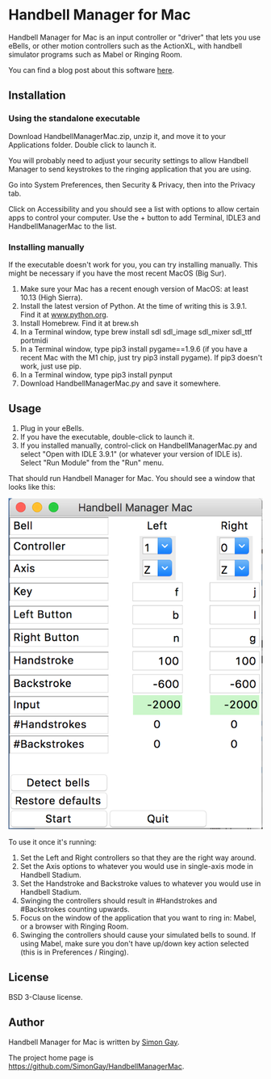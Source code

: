 # Handbell Manager for Mac

Handbell Manager for Mac is an input controller or "driver" that lets you use eBells, or other motion controllers such as the ActionXL, with handbell simulator programs such as Mabel or Ringing Room.

You can find a blog post about this software [here](https://www.handbellringing.co.uk/blog/handbell-manager-for-mac).

## Installation

### Using the standalone executable

Download HandbellManagerMac.zip, unzip it, and move it to your Applications folder. Double click to launch it.

You will probably need to adjust your security settings to allow Handbell Manager to send keystrokes to the ringing application that you are using.

Go into System Preferences, then Security & Privacy, then into the Privacy tab.

Click on Accessibility and you should see a list with options to allow certain apps to control your computer. Use the + button to add Terminal, IDLE3 and HandbellManagerMac to the list. 

### Installing manually

If the executable doesn't work for you, you can try installing manually. This might be necessary if you have the most recent MacOS (Big Sur).

1. Make sure your Mac has a recent enough version of MacOS: at least 10.13 (High Sierra).
2. Install the latest version of Python. At the time of writing this is 3.9.1. Find it at www.python.org.
3. Install Homebrew. Find it at brew.sh
4. In a Terminal window, type brew install sdl sdl_image sdl_mixer sdl_ttf portmidi
5. In a Terminal window, type pip3 install pygame==1.9.6 (if you have a recent Mac with the M1 chip, just try pip3 install pygame). If pip3 doesn't work, just use pip.
6. In a Terminal window, type pip3 install pynput 
7. Download HandbellManagerMac.py and save it somewhere.

## Usage

1. Plug in your eBells.
2. If you have the executable, double-click to launch it.
3. If you installed manually, control-click on HandbellManagerMac.py and select "Open with IDLE 3.9.1" (or whatever your version of IDLE is). Select "Run Module" from the "Run" menu.

That should run Handbell Manager for Mac. You should see a window that looks like this:

![Handbell Manager Mac Settings Window](assets/settings-screenshot.png)

To use it once it's running:

1. Set the Left and Right controllers so that they are the right way around.
2. Set the Axis options to whatever you would use in single-axis mode in Handbell Stadium.
3. Set the Handstroke and Backstroke values to whatever you would use in Handbell Stadium.
4. Swinging the controllers should result in #Handstrokes and #Backstrokes counting upwards.
5. Focus on the window of the application that you want to ring in: Mabel, or a browser with Ringing Room.
6. Swinging the controllers should cause your simulated bells to sound. If using Mabel, make sure you don't have up/down key action selected (this is in Preferences / Ringing).

## License

BSD 3-Clause license.

## Author

Handbell Manager for Mac is written by [Simon Gay](https://github.com/SimonGay).

The project home page is <https://github.com/SimonGay/HandbellManagerMac>.

